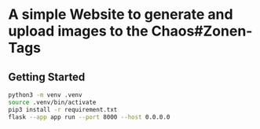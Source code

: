 # A simple Website to generate and upload images to the Chaos#Zonen-Tags

## Getting Started

~~~bash
python3 -m venv .venv
source .venv/bin/activate
pip3 install -r requirement.txt
flask --app app run --port 8000 --host 0.0.0.0
~~~
